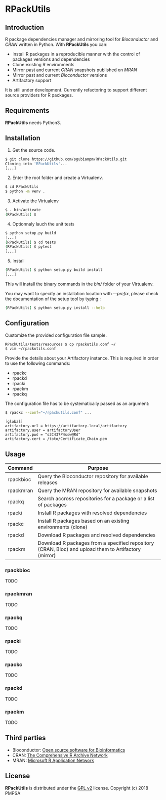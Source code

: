 # RPackUtils

## Introduction

R package dependencies manager and mirroring tool for *Bioconductor* and
*CRAN* written in Python.  With **RPackUtils** you can:
*  Install R packages in a reproducible manner with the control of packages
       versions and dependencies
*  Clone existing R environments
*  Mirror past and current *CRAN* snapshots published on *MRAN*
*  Mirror past and current *Bioconductor* versions
*  Artifactory support

It is still under development. Currently refactoring to support different
source providers for R packages.

## Requirements

**RPackUtils** needs Python3.

## Installation

1. Get the source code.
```bash
$ git clone https://github.com/sgubianpm/RPackUtils.git
Cloning into 'RPackUtils'...
[...]
```
2. Enter the root folder and create a Virtualenv.
```bash
$ cd RPackUtils
$ python -m venv .
```

3. Activate the Virtualenv
```bash
$ . bin/activate
(RPackUtils) $
```

4. Optionnaly lauch the unit tests

```bash
$ python setup.py build
[...]
(RPackUtils) $ cd tests
(RPackUtils) $ pytest
[...]
```

5. Install
```bash
(RPackUtils) $ python setup.py build install
[...]
```
This will install the binary commands in the *bin/* folder of your
Virtualenv.

You may want to specify an installation location with *--prefix*, please
check the documentation of the setup tool by typing :
```bash
(RPackUtils) $ python setup.py install --help
```

## Configuration

Customize the provided configuration file sample.

```bash
RPackUtils/tests/resources $ cp rpackutils.conf ~/
$ vim ~/rpackutils.conf
```

Provide the details about your Artifactory instance.
This is required in order to use the following commands:

* rpackc
* rpackd
* rpacki
* rpackm
* rpackq

The configuration file has to be systematically passed as an argument:
```bash
$ rpackc --conf="~/rpackutils.conf" ...
```

```
[global]
artifactory.url = https://artifactory.local/artifactory
artifactory.user = artifactoryUser
artifactory.pwd = "s3C437P4ssw@Rd"
artifactory.cert = /toto/Certificate_Chain.pem
```

## Usage

| Command   | Purpose                                                                                              |
|-----------|------------------------------------------------------------------------------------------------------|
| rpackbioc | Query the Bioconductor repository for available releases                                             |
| rpackmran | Query the MRAN repository for available snapshots                                                    |
| rpackq    | Search accross repositories for a package or a list of packages                                      |
| rpacki    | Install R packages with resolved dependencies                                                        |
| rpackc    | Install R packages based on an existing environments (clone)                                         |
| rpackd    | Download R packages and resolved dependencies                                                        |
| rpackm    | Download R packages from a specified repository (CRAN, Bioc) and upload them to Artifactory (mirror) |

### rpackbioc
TODO

### rpackmran
TODO

### rpackq
TODO

### rpacki
TODO

### rpackc
TODO

### rpackd
TODO

### rpackm
TODO


## Third parties

* Bioconductor: [Open source software for Bioinformatics](https://www.bioconductor.org/)
* CRAN: [The Comprehensive R Archive Network](https://cran.rstudio.com/)
* MRAN: [Microsoft R Application Network](https://mran.revolutionanalytics.com/)

## License

**RPackUtils** is distributed under the [GPL v2](https://www.gnu.org/licenses/old-licenses/gpl-2.0.txt) license.
Copyright (c) 2018 PMPSA

